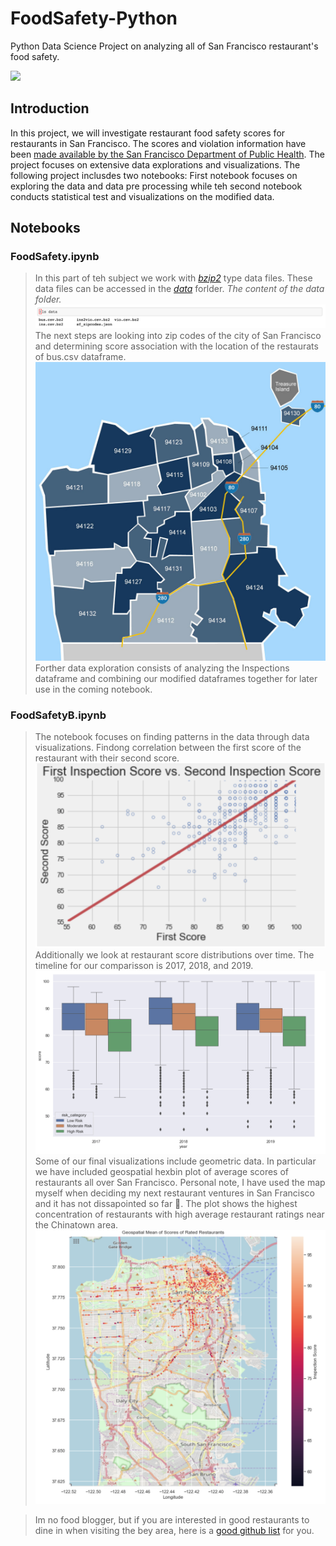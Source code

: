 # FoodSafety-Python
Python Data Science Project on analyzing all of San Francisco restaurant's food safety.

![](banners/FoodSafety.png)

## Introduction
In this project, we will investigate restaurant food safety scores for restaurants in San Francisco. The scores and violation information have been [made available by the San Francisco Department of Public Health](https://data.sfgov.org/Health-and-Social-Services/Restaurant-Scores-LIVES-Standard/pyih-qa8i). The project focuses on extensive data explorations and visualizations. The following project inclusdes two notebooks: First notebook focuses on exploring the data and data pre processing while teh second notebook conducts statistical test and visualizations on the modified data.


## Notebooks
  
  ### **FoodSafety.ipynb**
  > In this part of teh subject we work with *[bzip2](https://sourceware.org/bzip2/)* type data files. These data files can be accessed in the *[data](https://github.com/lilitpetrosy/FoodSafety-DS-Python/tree/main/data)* forlder. 
  > *The content of the data folder.*
  > ![](banners/FoodSafetyData.png)
  > The next steps are looking into zip codes of the city of San Francisco and determining score association with the location of the restaurats of bus.csv 
  > dataframe.
  > ![](banners/zipcodemap.jpeg)
  > Forther data exploration consists of analyzing the Inspections dataframe and combining our modified dataframes together for later use in the coming notebook.
  
  ### **FoodSafetyB.ipynb**
  > The notebook focuses on finding patterns in the data through data visualizations. Findong correlation between the first score of the restaurant with their 
  > second score.
  > ![](banners/correlation.png)
  > Additionally we look at restaurant score distributions over time. The timeline for our comparisson is 2017, 2018, and 2019.
  > ![](banners/boxplot.png)
  > Some of our final visualizations include geometric data. In particular we have included geospatial hexbin plot of average scores of restaurants all over San 
  > Francisco.
  > Personal note, I have used the map myself when deciding my next restaurant ventures in San Francisco and it has not dissapointed so far 🍜. The plot shows the highest concentration of restaurants with high average restaurant ratings near the Chinatown area.
  > ![](banners/geoviz.png)

  > Im no food blogger, but if you are interested in good restaurants to dine in when visiting the bey area, here is a [good github list](https://github.com/vahaknp/curations/blob/master/locations/SanFrancisco.md) for you.
